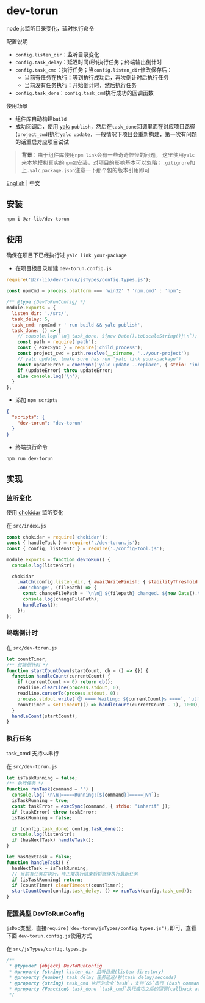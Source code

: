 # dev-torun
node.js监听目录变化，延时执行命令

配置说明
- `config.listen_dir`：监听目录变化
- `config.task_delay`：延迟时间(秒)执行任务；终端输出倒计时
- `config.task_cmd`：执行任务；当`config.listen_dir`修改保存后：
  - 当前有任务在执行：等到执行成功后，再次倒计时后执行任务
  - 当前没有任务执行：开始倒计时，然后执行任务
- `config.task_done`：`config.task_cmd`执行成功的回调函数

使用场景

- 组件库自动构建`build`
- 成功回调后，使用 [yalc](https://www.npmjs.com/package/yalc) `publish`，然后在`task_done`回调里面在对应项目路径(`project_cwd`)执行`yalc update`，一般情况下项目会重新构建，第一次有问题的话重启对应项目试试
> **背景**：由于组件库使用`npm link`会有一些奇奇怪怪的问题。
> 这里使用`yalc`来本地模拟真实的`npm包`安装，对项目的影响基本可以忽略；`.gitignore`加上`.yalc`,`package.json`注意一下那个包的版本引用即可


[English](./README.md) | 中文

## 安装

```bash
npm i @zr-lib/dev-torun
```

## 使用

确保在项目下已经执行过 `yalc link your-package`

- 在项目根目录新建 `dev-torun.config.js`
```javascript
require('@zr-lib/dev-torun/jsTypes/config.types.js');

const npmCmd = process.platform === 'win32' ? 'npm.cmd' : 'npm';

/** @type {DevToRunConfig} */
module.exports = {
  listen_dir: './src/',
  task_delay: 5,
  task_cmd: npmCmd + ' run build && yalc publish',
  task_done: () => {
    // console.log(`\n🚀 task_done. ${new Date().toLocaleString()}\n`);
    const path = require('path');
    const { execSync } = require('child_process');
    const project_cwd = path.resolve(__dirname, '../your-project');
    // yalc update, (make sure has run 'yalc link your-package')
    const updateError = execSync('yalc update --replace', { stdio: 'inherit', cwd: project_cwd });
    if (updateError) throw updateError;
    else console.log('\n');
  }
};
```

- 添加 `npm scripts`
```json
{
  "scripts": {
    "dev-torun": "dev-torun"
  }
}
```

- 终端执行命令

```bash
npm run dev-torun
```

## 实现 

### 监听变化

使用 [chokidar](https://www.npmjs.com/package/chokidar) 监听变化

在 `src/index.js`

```javascript
const chokidar = require('chokidar');
const { handleTask } = require('./dev-torun.js');
const { config, listenStr } = require('./config-tool.js');

module.exports = function devToRun() {
  console.log(listenStr);

  chokidar
    .watch(config.listen_dir, { awaitWriteFinish: { stabilityThreshold: 100 } })
    .on('change', (filepath) => {
      const changeFilePath = `\n\n📢 ${filepath} changed. ${new Date().toLocaleString()}`;
      console.log(changeFilePath);
      handleTask();
    });
};
```

### 终端倒计时

在 `src/dev-torun.js`

```javascript
let countTimer;
/** 终端倒计时 */
function startCountDown(startCount, cb = () => {}) {
  function handleCount(currentCount) {
    if (currentCount <= 0) return cb();
    readline.clearLine(process.stdout, 0);
    readline.cursorTo(process.stdout, 0);
    process.stdout.write(`⏱️ ==== Waiting: ${currentCount}s ====`, 'utf-8');
    countTimer = setTimeout(() => handleCount(currentCount - 1), 1000);
  }
  handleCount(startCount);
}
```

### 执行任务

task_cmd 支持`&&`串行

在 `src/dev-torun.js`

```javascript
let isTaskRunning = false;
/** 执行任务 */
function runTask(command = '') {
  console.log(`\n\n🌟=====Running:[${command}]=====🌟\n`);
  isTaskRunning = true;
  const taskError = execSync(command, { stdio: 'inherit' });
  if (taskError) throw taskError;
  isTaskRunning = false;

  if (config.task_done) config.task_done();
  console.log(listenStr);
  if (hasNextTask) handleTask();
}

let hasNextTask = false;
function handleTask() {
  hasNextTask = isTaskRunning;
  // 当前有任务在执行，待正常执行结束后将继续执行最新任务
  if (isTaskRunning) return;
  if (countTimer) clearTimeout(countTimer);
  startCountDown(config.task_delay, () => runTask(config.task_cmd));
}
```

### 配置类型 DevToRunConfig
`jsDoc`类型，直接`require('dev-torun/jsTypes/config.types.js');`即可，查看下面 `dev-torun.config.js`使用方式

在 `src/jsTypes/config.types.js`

```javascript
/**
 * @typedef {object} DevToRunConfig
 * @property {string} listen_dir 监听目录(listen directory)
 * @property {number} task_delay 任务延迟/秒(task delay/seconds)
 * @property {string} task_cmd 执行的命令`bash`，支持`&&`串行 (bash command, support `&&`)
 * @property {Function} task_done `task_cmd`执行成功之后的回调(callback after `task_cmd` successed)
 */
```
